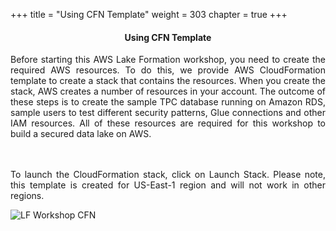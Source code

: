 +++
title = "Using CFN Template"
weight = 303
chapter = true
+++

<center><h4>Using CFN Template</h4></center>

<div style="text-align: justify">

Before starting this AWS Lake Formation workshop, you need to create the required AWS resources. To do this, we provide  AWS CloudFormation template to create a stack that contains the resources. When you create the stack, AWS creates a number of resources in your account. The outcome of these steps is to create the sample TPC database running on Amazon RDS, sample users to test different security patterns, Glue connections and other IAM resources. All of these resources are required for this workshop to build a secured data lake on AWS. 

</br></br>
To launch the CloudFormation stack, click on Launch Stack. Please note, this template is created for US-East-1 region and will not work in other regions.

<a href="https://console.aws.amazon.com/cloudformation/home?region=us-east-1#/stacks/new?stackName=Lake-Formation-WF&templateURL=https://aws-data-analytics-blog.s3.amazonaws.com/lake-formation-workshop/cfn/lf-workshop.template" target="_blank">
  <img align="left" src="/images/LaunchStack.png" alt="LF Workshop CFN">
</a>


</div>